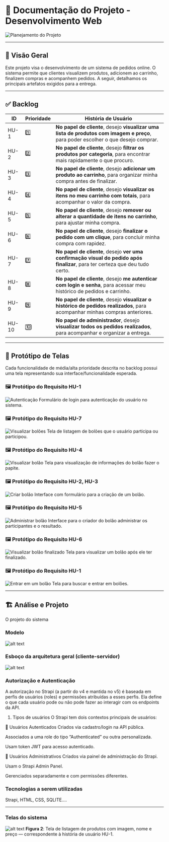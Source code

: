 # 📘 Documentação do Projeto - Desenvolvimento Web

![Planejamento do Projeto](./PMC.png)

---

## 🧾 Visão Geral

Este projeto visa o desenvolvimento de um sistema de pedidos online. O sistema permite que clientes visualizem produtos, adicionem ao carrinho, finalizem compras e acompanhem pedidos. A seguir, detalhamos os principais artefatos exigidos para a entrega.

---

## ✅ Backlog

| ID    | Prioridade | História de Usuário                                                                 |
|-------|------------|--------------------------------------------------------------------------------------|
| HU-1  | 1️⃣         | **No papel de cliente**, desejo **visualizar uma lista de produtos com imagem e preço**, para poder escolher o que desejo comprar. |
| HU-2  | 2️⃣         | **No papel de cliente**, desejo **filtrar os produtos por categoria**, para encontrar mais rapidamente o que procuro. |
| HU-3  | 3️⃣         | **No papel de cliente**, desejo **adicionar um produto ao carrinho**, para organizar minha compra antes de finalizar. |
| HU-4  | 4️⃣         | **No papel de cliente**, desejo **visualizar os itens no meu carrinho com totais**, para acompanhar o valor da compra. |
| HU-5  | 5️⃣         | **No papel de cliente**, desejo **remover ou alterar a quantidade de itens no carrinho**, para ajustar minha compra. |
| HU-6  | 6️⃣         | **No papel de cliente**, desejo **finalizar o pedido com um clique**, para concluir minha compra com rapidez. |
| HU-7  | 7️⃣         | **No papel de cliente**, desejo **ver uma confirmação visual do pedido após finalizar**, para ter certeza que deu tudo certo. |
| HU-8  | 8️⃣         | **No papel de cliente**, desejo **me autenticar com login e senha**, para acessar meu histórico de pedidos e carrinho. |
| HU-9  | 9️⃣         | **No papel de cliente**, desejo **visualizar o histórico de pedidos realizados**, para acompanhar minhas compras anteriores. |
| HU-10 | 🔟         | **No papel de administrador**, desejo **visualizar todos os pedidos realizados**, para acompanhar e organizar a entrega. |

---

## 🎨 Protótipo de Telas

Cada funcionalidade de média/alta prioridade descrita no backlog possui uma tela representando sua interface/funcionalidade esperada.

### 🖼️ Protótipo do Requisito HU-1

![Autenticação](./Login.png)
Formulário de login para autenticação do usuário no sistema.

### 🖼️ Protótipo do Requisito HU-7

![Visualizar bolões](./meus_boloes.png)
Tela de listagem de bolões que o usuário participa ou participou.

### 🖼️ Protótipo do Requisito HU-4

![Visualizar bolão](./visualizar_bolao_em_andamento.png)
Tela para visualização de informações do bolão fazer o papite.

### 🖼️ Protótipo do Requisito HU-2, HU-3

![Criar bolão](./criar_bolao.png)
Interface com formulário para a criação de um bolão.

### 🖼️ Protótipo do Requisito HU-5

![Administrar bolão](./administrar_bolao.png)
Interface para o criador do bolão administrar os participantes e o resultado.

### 🖼️ Protótipo do Requisito HU-6

![Visualizar bolão finalizado](./visualizar_boloes_finalizados.png)
Tela para visualizar um bolão após ele ter finalizado.


### 🖼️ Protótipo do Requisito HU-1

![Entrar em um bolão](./entrar_bolao.png)
Tela para buscar e entrar em bolões.


---

## 🏗 Análise e Projeto 

O projeto  do sistema 

### Modelo 

![alt text](image-1.png)

### Esboço da arquitetura geral (cliente-servidor)


![alt text](image.png)


### Autorização  e Autenticação 
A autorização no Strapi (a partir do v4 e mantida no v5) é baseada em perfis de usuários (roles) e permissões atribuídas a esses perfis. Ela define o que cada usuário pode ou não pode fazer ao interagir com os endpoints da API.

1. Tipos de usuários
O Strapi tem dois contextos principais de usuários:

🔹 Usuários Autenticados
Criados via cadastro/login na API pública.

Associados a uma role do tipo “Authenticated” ou outra personalizada.

Usam token JWT para acesso autenticado.

🔸 Usuários Administrativos
Criados via painel de administração do Strapi.

Usam o Strapi Admin Panel.

Gerenciados separadamente e com permissões diferentes.


### Tecnologias a serem utilizadas 
Strapi, HTML, CSS, SQLITE....

---

### Telas do sistema

![alt text](tela1-1.png)
**Figura 2**: Tela de listagem de produtos com imagem, nome e preço — correspondente à história de usuário HU-1.


